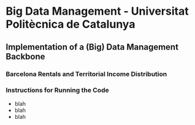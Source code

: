 # Big Data Management - Universitat Politècnica de Catalunya
## Implementation of a (Big) Data Management Backbone
### Barcelona Rentals and Territorial Income Distribution
### Instructions for Running the Code

- blah
- blah
- blah
